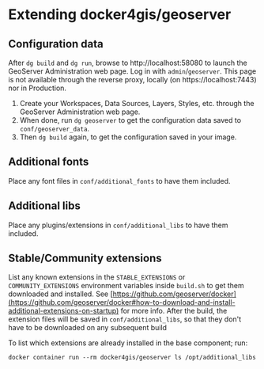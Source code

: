 # Extending docker4gis/geoserver

## Configuration data

After `dg build` and `dg run`, browse to http://localhost:58080 to launch the
GeoServer Administration web page. Log in with `admin`/`geoserver`. This page is
not available through the reverse proxy, locally (on https://localhost:7443) nor
in Production.

1. Create your Workspaces, Data Sources, Layers, Styles, etc. through the
   GeoServer Administration web page.
1. When done, run `dg geoserver` to get the configuration data saved to
   `conf/geoserver_data`.
1. Then `dg build` again, to get the configuration saved in your image.

## Additional fonts

Place any font files in `conf/additional_fonts` to have them included.

## Additional libs

Place any plugins/extensions in `conf/additional_libs` to have them included.

## Stable/Community extensions

List any known extensions in the `STABLE_EXTENSIONS` or `COMMUNITY_EXTENSIONS`
environment variables inside `build.sh` to get them downloaded and installed.
See
[https://github.com/geoserver/docker](https://github.com/geoserver/docker#how-to-download-and-install-additional-extensions-on-startup)
for more info. After the build, the extension files will be saved in
`conf/additional_libs`, so that they don't have to be downloaded on any
subsequent build

To list which extensions are already installed in the base component; run:

```
docker container run --rm docker4gis/geoserver ls /opt/additional_libs
```
